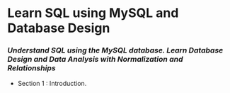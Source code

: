 # **Learn SQL using MySQL and Database Design**
### *Understand SQL using the MySQL database. Learn Database Design and Data Analysis with Normalization and Relationships*

+ Section 1 : Introduction.
